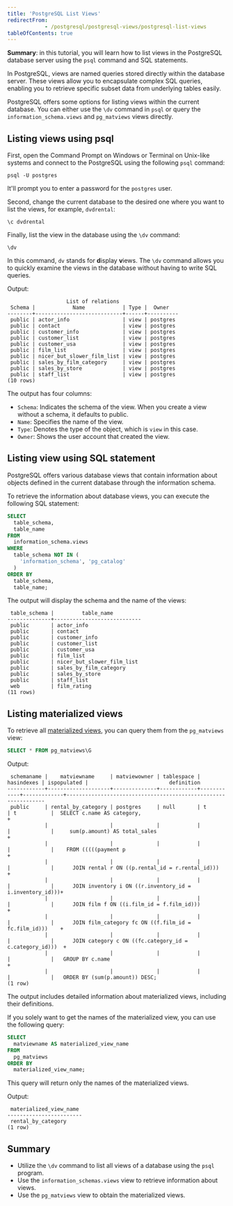 ```yaml
---
title: 'PostgreSQL List Views'
redirectFrom: 
            - /postgresql/postgresql-views/postgresql-list-views
tableOfContents: true
---
```


**Summary**: in this tutorial, you will learn how to list views in the PostgreSQL database server using the `psql` command and SQL statements.

In PostgreSQL, views are named queries stored directly within the database server. These views allow you to encapsulate complex SQL queries, enabling you to retrieve specific subset data from underlying tables easily.

PostgreSQL offers some options for listing views within the current database. You can either use the `\dv` command in `psql` or query the `information_schema.views` and `pg_matviews` views directly.

## Listing views using psql

First, open the Command Prompt on Windows or Terminal on Unix-like systems and connect to the PostgreSQL using the following `psql` command:

```
psql -U postgres
```

It'll prompt you to enter a password for the `postgres` user.

Second, change the current database to the desired one where you want to list the views, for example, `dvdrental`:

```
\c dvdrental
```

Finally, list the view in the database using the `\dv` command:

```
\dv
```

In this command, `dv` stands for **d**isplay **v**iews. The `\dv` command allows you to quickly examine the views in the database without having to write SQL queries.

Output:

```
                   List of relations
 Schema |            Name            | Type |  Owner
--------+----------------------------+------+----------
 public | actor_info                 | view | postgres
 public | contact                    | view | postgres
 public | customer_info              | view | postgres
 public | customer_list              | view | postgres
 public | customer_usa               | view | postgres
 public | film_list                  | view | postgres
 public | nicer_but_slower_film_list | view | postgres
 public | sales_by_film_category     | view | postgres
 public | sales_by_store             | view | postgres
 public | staff_list                 | view | postgres
(10 rows)
```

The output has four columns:

- `Schema`: Indicates the schema of the view. When you create a view without a schema, it defaults to public.
- `Name`: Specifies the name of the view.
- `Type`: Denotes the type of the object, which is `view` in this case.
- `Owner`: Shows the user account that created the view.

## Listing view using SQL statement

PostgreSQL offers various database views that contain information about objects defined in the current database through the information schema.

To retrieve the information about database views, you can execute the following SQL statement:

```sql
SELECT
  table_schema,
  table_name
FROM
  information_schema.views
WHERE
  table_schema NOT IN (
    'information_schema', 'pg_catalog'
  )
ORDER BY
  table_schema,
  table_name;
```

The output will display the schema and the name of the views:

```
 table_schema |         table_name
--------------+----------------------------
 public       | actor_info
 public       | contact
 public       | customer_info
 public       | customer_list
 public       | customer_usa
 public       | film_list
 public       | nicer_but_slower_film_list
 public       | sales_by_film_category
 public       | sales_by_store
 public       | staff_list
 web          | film_rating
(11 rows)
```

## Listing materialized views

To retrieve all [materialized views](/postgresql/postgresql-views/postgresql-materialized-views), you can query them from the `pg_matviews` view:

```sql
SELECT * FROM pg_matviews\G
```

Output:

```
 schemaname |    matviewname     | matviewowner | tablespace | hasindexes | ispopulated |                          definition
------------+--------------------+--------------+------------+------------+-------------+---------------------------------------------------------------
 public     | rental_by_category | postgres     | null       | t          | t           |  SELECT c.name AS category,                                  +
            |                    |              |            |            |             |     sum(p.amount) AS total_sales                             +
            |                    |              |            |            |             |    FROM (((((payment p                                       +
            |                    |              |            |            |             |      JOIN rental r ON ((p.rental_id = r.rental_id)))         +
            |                    |              |            |            |             |      JOIN inventory i ON ((r.inventory_id = i.inventory_id)))+
            |                    |              |            |            |             |      JOIN film f ON ((i.film_id = f.film_id)))               +
            |                    |              |            |            |             |      JOIN film_category fc ON ((f.film_id = fc.film_id)))    +
            |                    |              |            |            |             |      JOIN category c ON ((fc.category_id = c.category_id)))  +
            |                    |              |            |            |             |   GROUP BY c.name                                            +
            |                    |              |            |            |             |   ORDER BY (sum(p.amount)) DESC;
(1 row)
```

The output includes detailed information about materialized views, including their definitions.

If you solely want to get the names of the materialized view, you can use the following query:

```sql
SELECT
  matviewname AS materialized_view_name
FROM
  pg_matviews
ORDER BY
  materialized_view_name;
```

This query will return only the names of the materialized views.

Output:

```
 materialized_view_name
------------------------
 rental_by_category
(1 row)
```

## Summary

- Utilize the `\dv` command to list all views of a database using the `psql` program.
- Use the `information_schemas.views` view to retrieve information about views.
- Use the `pg_matviews` view to obtain the materialized views.

